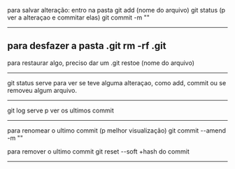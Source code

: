 para salvar alteração: entro na pasta
git add (nome do arquivo)
git status (p ver a alteraçao e commitar elas)
git commit -m ""

-------------------------------

para desfazer a pasta .git
rm -rf .git
----------------------------------------------------------------

para restaurar algo, preciso dar um
.git restoe (nome do arquivo)

-----------------------------------------------------------------

git status serve para ver se teve alguma alteraçao, como add, commit ou se removeu algum arquivo.

------------------------------------------------------------------

git log serve p ver os ultimos commit

 ------------------------------------------------------------------

para renomear o ultimo commit (p melhor visualização)
git commit --amend -m ""

para remover o ultimo commit 
git reset --soft +hash do commit

--------------------------------------------------------------